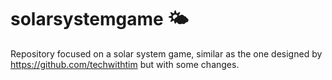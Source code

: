 # solarsystemgame 🌤

Repository focused on a solar system game, similar as the one designed by https://github.com/techwithtim  but with some changes.
